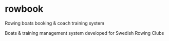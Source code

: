 # rowbook
Rowing boats booking &amp; coach training system

Boats & training management system developed for Swedish Rowing Clubs
